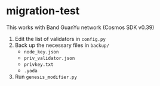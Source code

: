 # migration-test

This works with Band GuanYu network (Cosmos SDK v0.39)

1. Edit the list of validators in `config.py`
2. Back up the necessary files in `backup/`
    - `node_key.json`
    - `priv_validator.json`
    - `privkey.txt`
    - `.yoda`
3. Run `genesis_modifier.py`